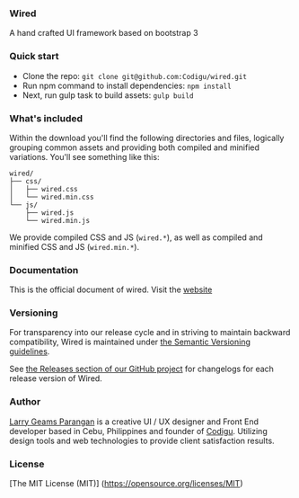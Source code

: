 ### Wired
A hand crafted UI framework based on bootstrap 3 
 
### Quick start
- Clone the repo: `git clone git@github.com:Codigu/wired.git`
- Run npm command to install dependencies: `npm install`
- Next, run gulp task to build assets: `gulp build`

### What's included

Within the download you'll find the following directories and files, logically grouping common assets and providing both compiled and minified variations. You'll see something like this:

```
wired/
├── css/
│   ├── wired.css
│   └── wired.min.css
└── js/
    ├── wired.js
    └── wired.min.js
```

We provide compiled CSS and JS (`wired.*`), as well as compiled and minified CSS and JS (`wired.min.*`). 

### Documentation
This is the official document of wired. Visit the [website](https://codigu.github.io/wired/)

### Versioning

For transparency into our release cycle and in striving to maintain backward compatibility, Wired is maintained under [the Semantic Versioning guidelines](http://semver.org/). 

See [the Releases section of our GitHub project](https://codigu.github.io/wired/releases) for changelogs for each release version of Wired. 

### Author
[Larry Geams Parangan](http://larrygeams.github.io) is a creative UI / UX designer and Front End developer based in Cebu, Philippines and founder of [Codigu](http://codigu.co). Utilizing design tools and web technologies to provide client satisfaction results.

### License
[The MIT License (MIT)] (https://opensource.org/licenses/MIT)

